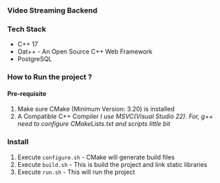### Video Streaming Backend

### Tech Stack

- C++ 17
- Oat++ - An Open Source C++ Web Framework
- PostgreSQL  


### How to Run the project ?

#### Pre-requisite

1. Make sure CMake (Minimum Version: 3.20) is installed
2. A Compatible C++ Compiler *I use MSVC(Visual Studio 22). For, g++ need to configure CMakeLists.txt and scripts little bit*

### Install

1. Execute `configure.sh` - CMake will generate build files
2. Execute `build.sh` - This is build the project and link static libraries
3. Execute `run.sh` - This will run the project
